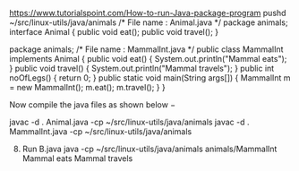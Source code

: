 

https://www.tutorialspoint.com/How-to-run-Java-package-program
pushd ~/src/linux-utils/java/animals
/* File name : Animal.java */
package animals;
interface Animal {
   public void eat();
   public void travel();
}

package animals;
/* File name : MammalInt.java */
public class MammalInt implements Animal {
   public void eat() {
      System.out.println("Mammal eats");
   }
   public void travel() {
      System.out.println("Mammal travels");
   }
   public int noOfLegs() {
      return 0;
   }
   public static void main(String args[]) {
      MammalInt m = new MammalInt();
      m.eat();
      m.travel();
   }
}

Now compile the java files as shown below −

javac -d . Animal.java -cp ~/src/linux-utils/java/animals
javac -d . MammalInt.java -cp ~/src/linux-utils/java/animals

8. Run B.java
java -cp ~/src/linux-utils/java/animals animals/MammalInt
Mammal eats
Mammal travels